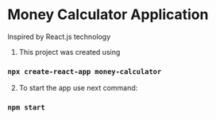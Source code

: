 # Money Calculator Application
Inspired by React.js technology

1. This project was created using
### `npx create-react-app money-calculator`

2. To start the app use next command:
### `npm start`
